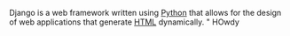 Django is a web framework written using [Python](/wiki/Python) that allows for the design of web applications that generate [HTML](/wiki/HTML) dynamically.
"
HOwdy
